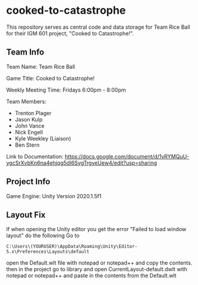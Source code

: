 # cooked-to-catastrophe

This repository serves as central code and data storage for Team Rice Ball for their IGM 601 project, "Cooked to Catastrophe!". 

## Team Info

Team Name: Team Rice Ball

Game Title: Cooked to Catastrophe!

Weekly Meeting Time: Fridays 6:00pm - 8:00pm

Team Members: 
* Trenton Plager
* Jason Kulp
* John Vance
* Nick Engell
* Kyle Weekley (Liaison)
* Ben Stern
  
Link to Documentation: https://docs.google.com/document/d/1vRYMQuU-ygcSrXvbKn6na4ehjqg5dI6SvgTrgyeUew4/edit?usp=sharing

## Project Info 

Game Engine: Unity Version 2020.1.5f1

## Layout Fix

If when opening the Unity editor you get the error "Failed to load window layout" do the following 
Go to 
```
C:\Users\(YOURUSER)\AppData\Roaming\Unity\Editor-5.x\Preferences\Layouts\default
```
open the Default.wlt file with notepad or notepad++ and copy the contents.
then in the project go to library and open CurrentLayout-default.dwlt with notepad or notepad++ and paste in the contents from the Default.wlt
